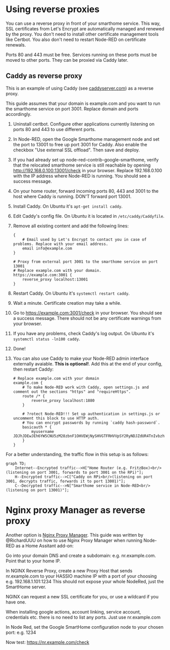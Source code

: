 # Using reverse proxies

You can use a reverse proxy in front of your smarthome service. This way, SSL certificates from Let's Encrypt are
automatically managed and renewed by the proxy. You don't need to install other certificate management tools like
Certbot. You also don't need to restart Node-RED on certificate renewals.

Ports 80 and 443 must be free. Services running on these ports must be moved to other ports. They can be proxied
via Caddy later.


## Caddy as reverse proxy

This is an example of using Caddy (see [caddyserver.com](https://caddyserver.com/)) as a reverse proxy.

This guide assumes that your domain is example.com and you want to run the smarthome service on port 3001. Replace
domain and ports accordingly.

1. Uninstall certbot. Configure other applications currently listening on ports 80 and 443 to use different ports.
2. In Node-RED, open the Google Smarthome management node and set the port to 13001 to free up port 3001 for Caddy.
   Also enable the checkbox "Use external SSL offload". Then save and deploy.
3. If you had already set up node-red-contrib-google-smarthome, verify that the relocated smarthome service is still
   reachable by opening http://192.168.0.100:13001/check in your browser. Replace 192.168.0.100 with the IP address
   where Node-RED is running. You should see a success message.
4. On your home router, forward incoming ports 80, 443 and 3001 to the host where Caddy is running. DON'T forward port
   13001.
5. Install Caddy. On Ubuntu it's `apt-get install caddy`.
6. Edit Caddy's config file. On Ubuntu it is located in `/etc/caddy/Caddyfile`.
7. Remove all existing content and add the following lines:

   ```
   {
       # Email used by Let's Encrypt to contact you in case of problems. Replace with your email address.
       email info@example.com
   }
   
   # Proxy from external port 3001 to the smarthome service on port 13001
   # Replace example.com with your domain.
   https://example.com:3001 {
       reverse_proxy localhost:13001
   }
   ```

8. Restart Caddy. On Ubuntu it's `systemctl restart caddy`.
9. Wait a minute. Certificate creation may take a while.
10. Go to https://example.com:3001/check in your browser. You should see a success message. There should not be any
    certificate warnings from your browser.
11. If you have any problems, check Caddy's log output. On Ubuntu it's `systemctl status -ln100 caddy`.
12. Done!

13. You can also use Caddy to make your Node-RED admin interface externally avaiable. **This is optionsl!**. Add this at
    the end of your config, then restart Caddy:

    ```
    # Replace example.com with your domain
    example.com { 
        # To make Node-RED work with Caddy, open settings.js and comment out the sections "https" and "requireHttps".
        route /* {
            reverse_proxy localhost:1880
        }

        # ?rotect Node-RED!!! Set up authentication in settings.js or uncomment this block to use HTTP auth.
        # You can encrypt passwords by running `caddy hash-password`.
        basicauth * {
            myusername JDJhJDEwJEh6YW5CNU5zM28zbnF1OHVEWjNySHVGTFRHVVpSY2RyNDJZdUR4TnIvbzhTTWFzZTdmV2Zp
        }
    }
    ```

For a better understanding, the traffic flow in this setup is as follows:

```mermaid
graph TD;
    Internet--Encrypted traffic-->H["Home Router (e.g. FritzBox)<br/>(listening on port 3001, forwards to port 3001 on the RPi)"];
    H--Encrypted traffic-->C["Caddy on RPi<br/>(listening on port 3001, decrypts traffic, forwards it to port 13001)"];
    C--Decrypted traffic-->N["Smarthome service in Node-RED<br/>(listening on port 13001)"];
```

# Nginx proxy Manager as reverse proxy

Another option is [Nginx Proxy Manager](https://nginxproxymanager.com/). This guide was written by @RichardUUU on how to
use Nginx Proxy Manager when running Node-RED as a Home Assitant add-on:

Go into your domain DNS and create a subdomain: e.g. nr.example.com. Point that to your home IP.

In NGINX Reverse Proxy, create a new Proxy Host that sends nr.example.com to your HASSIO machine IP with a port of your choosing e.g. 192.168.1.101:1234 This should not expose your whole NodeRed, just the SmartHome server.

NGINX can request a new SSL certificate for you, or use a wildcard if you have one.

When installing google actions, account linking, service account, credentials etc. there is no need to list any ports. Just use nr.example.com

In Node Red, set the Google SmartHome configuration node to your chosen port: e.g. 1234

Now test: https://nr.example.com/check
